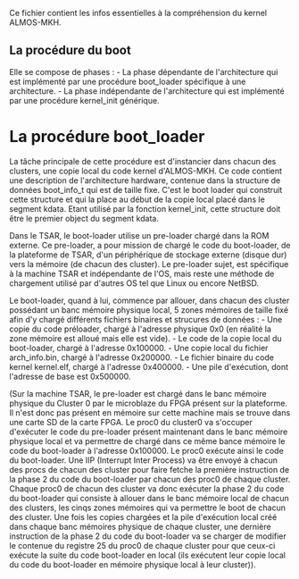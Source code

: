 Ce fichier contient les infos essentielles à la compréhension du kernel ALMOS-MKH.

## La procédure du boot

Elle se compose de phases :
	- La phase dépendante de l'architecture qui est implémenté par une procédure boot_loader spécifique à une architecture.
	- La phase indépendante de l'architecture qui est implémenté par une procédure kernel_init générique.

# La procédure boot_loader

La tâche principale de cette procédure est d'instancier dans chacun des clusters, une copie local du code kernel d'ALMOS-MKH.
Ce code contient une description de l'architecture hardware, contenue dans la structure de données boot_info_t qui est de taille fixe. C'est le boot loader qui construit cette structure et qui la place au début de la copie local placé dans le segment kdata. Etant utilisé par la fonction kernel_init, cette structure doit être le premier object du segment kdata.

Dans le TSAR, le boot-loader utilise un pre-loader chargé dans la ROM externe. Ce pre-loader, a pour mission de chargé le code du boot-loader, de la plateforme de TSAR, d'un périphérique de stockage externe (disque dur) vers la mémoire (de chacun des cluster). Le pre-loader sujet, est spécifique à la machine TSAR et indépendante de l'OS, mais reste une méthode de chargement utilisé par d'autres OS tel que Linux ou encore NetBSD.

Le boot-loader, quand à lui, commence par allouer, dans chacun des cluster possédant un banc mémoire physique local, 5 zones mémoires de taille fixé afin d'y chargé différents fichiers binaires et strucures de données :
	- Une copie du code préloader, chargé à l'adresse physique 0x0 (en réalité la zone mémoire est alloué mais elle est vide).
	- Le code de la copie local du boot-loader, chargé à l'adresse 0x100000.
	- Une copie local du fichier arch_info.bin, chargé à l'adresse 0x200000.
	- Le fichier binaire du code kernel kernel.elf, chargé à l'adresse 0x400000.
	- Une pile d'exécution, dont l'adresse de base est 0x500000.

(Sur la machine TSAR, le pre-loader est chargé dans le banc mémoire physique du Cluster 0 par le microblaze du FPGA présent sur la plateforme. Il n'est donc pas présent en mémoire sur cette machine mais se trouve dans une carte SD de la carte FPGA. Le proc0 du cluster0 va s'occuper d'exécuter le code du pre-loader présent maintenant dans le banc mémoire physique local et va permettre de chargé dans ce même bance mémoire le code du boot-loader à l'adresse 0x100000. Le proc0 exécute ainsi le code du boot-loader. Une IIP (Interrupt Inter Process) va être envoyé à chacun des procs de chacun des cluster pour faire fetche la première instruction de la phase 2 du code du boot-loader par chacun des proc0 de chaque cluster. Chaque proc0 de chacun des cluster va donc exécuter la phase 2 du code du boot-loader qui consiste à allouer dans le banc mémoire local de chacun des clusters, les cinqs zones mémoires qui va permettre le boot de chacun des cluster. Une fois les copies chargées et la pile d'exécution local créé dans chaque banc mémoires physique de chaque cluster, une dernière instruction de la phase 2 du code du boot-loader va se charger de modifier le contenue du registre 25 du proc0 de chaque cluster pour que ceux-ci exécute la suite du code boot-loader en local (ils exécutent leur copie local du code du boot-loader en mémoire physique local à leur cluster)).





